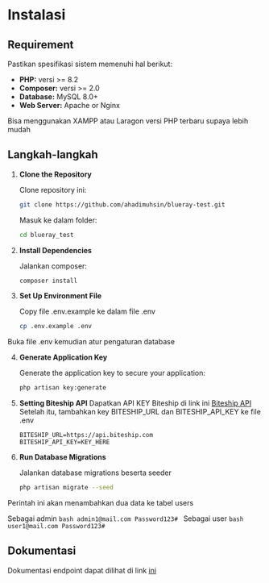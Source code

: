 # Instalasi

## Requirement
Pastikan spesifikasi sistem memenuhi hal berikut:
- **PHP:** versi  >= 8.2
- **Composer:**  versi >= 2.0
- **Database:** MySQL 8.0+
- **Web Server:** Apache or Nginx

Bisa menggunakan XAMPP atau Laragon versi PHP terbaru supaya lebih mudah

## Langkah-langkah

1. **Clone the Repository**

   Clone repository ini:

   ```bash
   git clone https://github.com/ahadimuhsin/blueray-test.git
   ```

   Masuk ke dalam folder:

   ```bash
   cd blueray_test
   ```

2. **Install Dependencies**

   Jalankan composer:

   ```bash
   composer install
   ```

3. **Set Up Environment File**

   Copy file .env.example ke dalam file .env

   ```bash
   cp .env.example .env
   ```

  Buka file .env kemudian atur pengaturan database

4. **Generate Application Key**

   Generate the application key to secure your application:

   ```bash
   php artisan key:generate
   ```
5. **Setting Biteship API**
    Dapatkan API KEY Biteship di link ini [Biteship API](https://biteship.com/en/docs/api/usage_flow "Biteship API")
    Setelah itu, tambahkan key BITESHIP_URL dan BITESHIP_API_KEY ke file .env
    ```
    BITESHIP_URL=https://api.biteship.com
    BITESHIP_API_KEY=KEY_HERE
    ```

6. **Run Database Migrations**

   Jalankan database migrations beserta seeder

   ```bash
   php artisan migrate --seed
   ```
  Perintah ini akan menambahkan dua data ke tabel users

  Sebagai admin
    ```bash
    admin1@mail.com
    Password123#
    ```
  Sebagai user
    ```bash
    user1@mail.com
    Password123#
    ```
    
## Dokumentasi
Dokumentasi endpoint dapat dilihat di link [ini](https://documenter.getpostman.com/view/10026548/2sAYQgg8Ti "ini")
